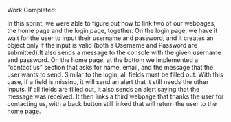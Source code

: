 
Work Completed:
 
In this sprint, we were able to figure out how to link two of our webpages, the home page and the login page, together. On the login page, we have it wait for the user to input their username and password, and it creates an object only if the input is valid (both a Username and Password are submitted).It also sends a message to the console with the given username and password. On the home page, at the bottom we implemented a "contact us" section that asks for name, email, and the message that the user wants to send. Similar to the login, all fields must be filled out. With this case, if a field is missing, it will send an alert that it still needs the other inputs. If all fields are filled out, it also sends an alert saying that the message was received. It then links a third webpage that thanks the user for contacting us, with a back button still linked that will return the user to the home page.
